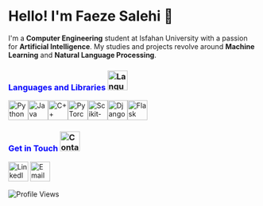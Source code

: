# Hello! I'm Faeze Salehi 👋

I'm a **Computer Engineering** student at Isfahan University with a passion for **Artificial Intelligence**. My studies and projects revolve around **Machine Learning** and **Natural Language Processing**.



### <span style="color: blue; font-weight: bold;">Languages and Libraries</span> <img src="https://img.icons8.com/color/48/000000/language.png" alt="Languages" width="40"/>

<div style="display: flex; align-items: center;">
    <img src="https://img.icons8.com/color/48/000000/python.png" alt="Python" width="40"/>
    <img src="https://img.icons8.com/color/48/000000/java-coffee-cup-logo.png" alt="Java" width="40"/>
    <img src="https://img.icons8.com/color/48/000000/c-plus-plus-logo.png" alt="C++" width="40"/>
    <img src="https://upload.wikimedia.org/wikipedia/commons/9/96/PyTorch_logo_and_wordmark.svg" alt="PyTorch" width="40"/> <!-- PyTorch -->
    <img src="https://upload.wikimedia.org/wikipedia/commons/0/05/Scikit_learn_logo_small.svg" alt="Scikit-Learn" width="40"/> <!-- Scikit-Learn -->
    <img src="https://img.icons8.com/color/48/000000/django.png" alt="Django" width="40"/>
    <img src="https://img.icons8.com/color/48/000000/flask.png" alt="Flask" width="40"/>
</div>



### <span style="color: blue; font-weight: bold;">Get in Touch</span> <img src="https://img.icons8.com/color/48/000000/contact.png" alt="Contact" width="40"/>

<a href="https://www.linkedin.com/in/faeze-salehi7"><img src="https://img.icons8.com/color/48/000000/linkedin.png" alt="LinkedIn" width="40"/></a>
<a href="mailto:fasa.pub@gmail.com"><img src="https://img.icons8.com/color/48/000000/gmail.png" alt="Email" width="40"/></a>


![Profile Views](https://komarev.com/ghpvc/?username=faz-7&color=blue)
